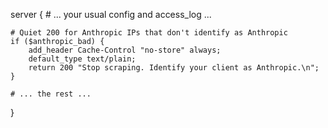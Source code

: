 server {
    # ... your usual config and access_log ...

    # Quiet 200 for Anthropic IPs that don't identify as Anthropic
    if ($anthropic_bad) {
        add_header Cache-Control "no-store" always;
        default_type text/plain;
        return 200 "Stop scraping. Identify your client as Anthropic.\n";
    }

    # ... the rest ...
}
